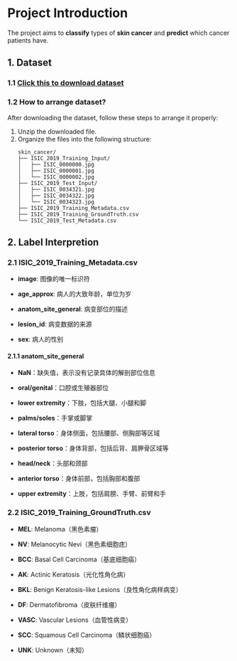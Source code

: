 ﻿# Project Introduction

The project aims to **classify** types of **skin cancer** and **predict** which cancer patients have.

## 1. Dataset

### 1.1 [Click this to download dataset](https://challenge.isic-archive.com/data/#2019)

### 1.2 How to arrange dataset?

   After downloading the dataset, follow these steps to arrange it properly:
   
   1. Unzip the downloaded file.
   2. Organize the files into the following structure:
      ```
      skin_cancer/
      ├── ISIC_2019_Training_Input/
      │   ├── ISIC_0000000.jpg
      │   ├── ISIC_0000001.jpg
      │   └── ISIC_0000002.jpg
      ├── ISIC_2019_Test_Input/
      │   ├── ISIC_0034321.jpg
      │   ├── ISIC_0034322.jpg
      │   └── ISIC_0034323.jpg
      ├── ISIC_2019_Training_Metadata.csv
      ├── ISIC_2019_Training_GroundTruth.csv
      └── ISIC_2019_Test_Metadata.csv
      ```


## 2. Label Interpretion

### 2.1 ISIC_2019_Training_Metadata.csv

-  **image**: 图像的唯一标识符

-  **age_approx**: 病人的大致年龄，单位为岁

-  **anatom_site_general**: 病变部位的描述

-  **lesion_id**: 病变数据的来源

-  **sex**: 病人的性别

#### 2.1.1 anatom_site_general

-  **NaN**：缺失值，表示没有记录具体的解剖部位信息

-  **oral/genital**：口腔或生殖器部位

-  **lower extremity**：下肢，包括大腿、小腿和脚

-  **palms/soles**：手掌或脚掌

-  **lateral torso**：身体侧面，包括腰部、侧胸部等区域

-  **posterior torso**：身体背部，包括后背、肩胛骨区域等

-  **head/neck**：头部和颈部

-  **anterior torso**：身体前部，包括胸部和腹部

-  **upper extremity**：上肢，包括肩膀、手臂、前臂和手

### 2.2 ISIC_2019_Training_GroundTruth.csv

-  **MEL**: Melanoma（黑色素瘤）

-  **NV**: Melanocytic Nevi（黑色素细胞痣）

-  **BCC**: Basal Cell Carcinoma（基底细胞癌）

-  **AK**: Actinic Keratosis（光化性角化病）

-  **BKL**: Benign Keratosis-like Lesions（良性角化病样病变）

-  **DF**: Dermatofibroma（皮肤纤维瘤）

-  **VASC**: Vascular Lesions（血管性病变）

-  **SCC**: Squamous Cell Carcinoma（鳞状细胞癌）

-  **UNK**: Unknown（未知）
